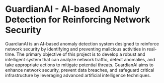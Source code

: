 # GuardianAI - AI-based Anomaly Detection for Reinforcing Network Security

GuardianAI is an AI-based anomaly detection system designed to reinforce
network security by identifying and preventing malicious activities in real-time.
The primary objective of this project is to develop a robust and intelligent system
that can analyze network traffic, detect anomalies, and take appropriate actions
to mitigate potential threats. GuardianAI aims to enhance network security,
prevent data breaches, and safeguard critical infrastructure by leveraging
advanced artificial intelligence techniques.

